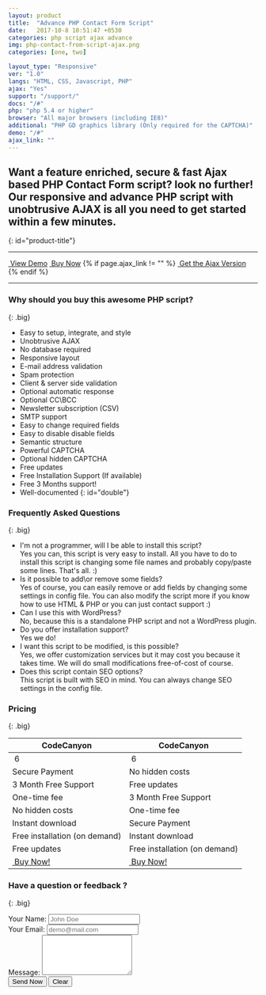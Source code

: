 ```yaml
---
layout: product
title:  "Advance PHP Contact Form Script"
date:   2017-10-8 10:51:47 +0530
categories: php script ajax advance
img: php-contact-from-script-ajax.png
categories: [one, two]

layout_type: "Responsive"
ver: "1.0"
langs: "HTML, CSS, Javascript, PHP"
ajax: "Yes"
support: "/support/"
docs: "/#"
php: "php 5.4 or higher"
browser: "All major browsers (including IE8)"
additional: "PHP GD graphics library (Only required for the CAPTCHA)"
demo: "/#"
ajax_link: ""
---
```

## Want a feature enriched, secure & fast Ajax based PHP Contact Form script? look no further! Our responsive and advance PHP script with unobtrusive AJAX is all you need to get started within a few minutes.
{: id="product-title"}

<hr>

<a href="{{page.demo}}" class="btn btn-info btn-lg btn-block"><i class="glyphicon glyphicon-eye-open"></i>&nbsp;View Demo</a>
<a href="#pricing" class="btn btn-info btn-lg btn-block"><i class="glyphicon glyphicon-shopping-cart"></i>&nbsp;Buy Now</a>
{% if page.ajax_link != "" %}
<a href="{{ site.baseurl }}{{page.ajax_link}}" class="btn btn-warning btn-lg btn-block" target="_blank"><i class="glyphicon glyphicon-new-window"></i>&nbsp;Get the Ajax Version</a>
{% endif %}

<hr>

### Why should you buy this awesome PHP script? 
{: .big}

- Easy to setup, integrate, and style
- Unobtrusive AJAX
- No database required
- Responsive layout
- E-mail address validation
- Spam protection
- Client & server side validation
- Optional automatic response
- Optional CC\BCC
- Newsletter subscription (CSV) 
- SMTP support
- Easy to change required fields
- Easy to disable disable fields
- Semantic structure
- Powerful CAPTCHA
- Optional hidden CAPTCHA
- Free updates
- Free Installation Support (If available)
- Free 3 Months support!
- Well-documented
{: id="double"}	
	
### Frequently Asked Questions
{: .big}

<ul id="question">
<li>I'm not a programmer, will I be able to install this script?</li>
Yes you can, this script is very easy to install. All you have to do to install this script is changing some file names and probably copy/paste some lines. That's all. :)

<li>Is it possible to add\or remove some fields?</li>
Yes of course, you can easily remove or add fields by changing some settings in config file. You can also modify the script more if you know how to use HTML & PHP or you can just contact support :)

<li>Can I use this with WordPress?</li>
No, because this is a standalone PHP script and not a WordPress plugin.

<li>Do you offer installation support?</li>
Yes we do!

<li>I want this script to be modified, is this possible?</li>
Yes, we offer customization services but it may cost you because it takes time. We will do small modifications free-of-cost of course.

<li>Does this script contain SEO options?</li>
This script is built with SEO in mind. You can always change SEO settings in the config file.
</ul>

### Pricing
{: .big}

<table class="table table-bordered text-center" id="price-table">
	<thead>
		<tr class="active"><th class="text-center">CodeCanyon</th><th class="text-center">CodeCanyon</th></tr>
	</thead>
	<tbody>
		<tr><td><i class="glyphicon glyphicon-usd"></i>&nbsp;6</td><td><i class="glyphicon glyphicon-usd"></i>&nbsp;6</td></tr>
		<tr><td>Secure Payment</td><td>No hidden costs</td></tr>
		<tr><td>3 Month Free Support</td><td>Free updates</td></tr>
		<tr><td>One-time fee</td><td>3 Month Free Support</td></tr>
		<tr><td>No hidden costs</td><td>One-time fee</td></tr>
		<tr><td>Instant download</td><td>Secure Payment</td></tr>
		<tr><td>Free installation (on demand)</td><td>Instant download</td></tr>
		<tr><td>Free updates</td><td>Free installation (on demand)</td></tr>
		<tr><td><a href="#" class="btn btn-success text-center"><i class="glyphicon glyphicon-usd"></i>&nbsp;Buy Now!</a></td><td><a href="#" class="btn btn-success"><i class="glyphicon glyphicon-usd"></i>&nbsp;Buy Now!</a></td></tr>
	</tbody>
</table>

### Have a question or feedback ?
{: .big}

<div id="bottom">
	<form action="https://getsimpleform.com/messages?form_api_token=60f6a3dc8f96bbe167d402e355541dd4" method="post">
		<div class="form-group col-md-6">
			<label class="control-label">Your Name: </label>
			<input type="text" class="form-control" name="Name" max-length="35" placeholder="John Doe" required>
		</div>
		<div class="form-group col-md-6">
			<label class="control-label">Your Email: </label>
			<input type="email" class="form-control" name="Email" max-length="35" placeholder="demo@mail.com" required>
		</div>
		<div class="form-group col-md-12">
			<label class="control-label">Message: </label>
			<textarea style="max-width: 100%;" class="form-control" name="Message" rows="5" required></textarea>
		</div>
		<div class="form-group col-md-12">
			<input type="hidden" name="Product" value="{{page.title}}" />
			<input class="btn btn-default" type="submit" value="Send Now" />
			<input class="btn btn-default" type="reset" value="Clear" />
		</div>
	</form>
</div>